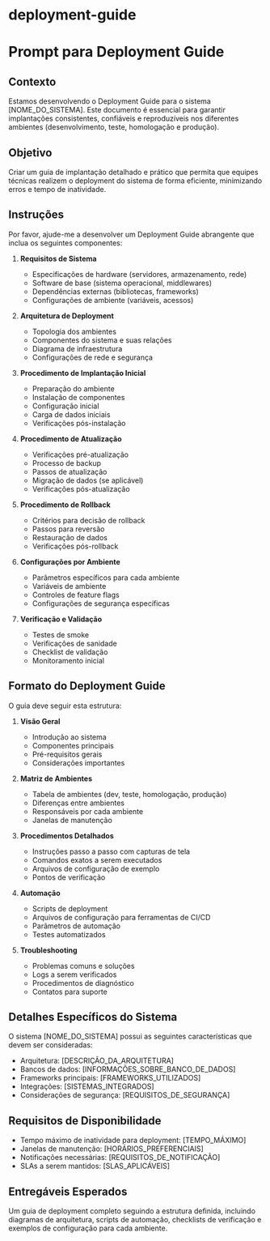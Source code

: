 # deployment-guide

# Prompt para Deployment Guide

## Contexto

Estamos desenvolvendo o Deployment Guide para o sistema [NOME_DO_SISTEMA]. Este documento é essencial para garantir implantações consistentes, confiáveis e reproduzíveis nos diferentes ambientes (desenvolvimento, teste, homologação e produção).

## Objetivo

Criar um guia de implantação detalhado e prático que permita que equipes técnicas realizem o deployment do sistema de forma eficiente, minimizando erros e tempo de inatividade.

## Instruções

Por favor, ajude-me a desenvolver um Deployment Guide abrangente que inclua os seguintes componentes:

1. **Requisitos de Sistema**

   - Especificações de hardware (servidores, armazenamento, rede)
   - Software de base (sistema operacional, middlewares)
   - Dependências externas (bibliotecas, frameworks)
   - Configurações de ambiente (variáveis, acessos)

2. **Arquitetura de Deployment**

   - Topologia dos ambientes
   - Componentes do sistema e suas relações
   - Diagrama de infraestrutura
   - Configurações de rede e segurança

3. **Procedimento de Implantação Inicial**

   - Preparação do ambiente
   - Instalação de componentes
   - Configuração inicial
   - Carga de dados iniciais
   - Verificações pós-instalação

4. **Procedimento de Atualização**

   - Verificações pré-atualização
   - Processo de backup
   - Passos de atualização
   - Migração de dados (se aplicável)
   - Verificações pós-atualização

5. **Procedimento de Rollback**

   - Critérios para decisão de rollback
   - Passos para reversão
   - Restauração de dados
   - Verificações pós-rollback

6. **Configurações por Ambiente**

   - Parâmetros específicos para cada ambiente
   - Variáveis de ambiente
   - Controles de feature flags
   - Configurações de segurança específicas

7. **Verificação e Validação**
   - Testes de smoke
   - Verificações de sanidade
   - Checklist de validação
   - Monitoramento inicial

## Formato do Deployment Guide

O guia deve seguir esta estrutura:

1. **Visão Geral**

   - Introdução ao sistema
   - Componentes principais
   - Pré-requisitos gerais
   - Considerações importantes

2. **Matriz de Ambientes**

   - Tabela de ambientes (dev, teste, homologação, produção)
   - Diferenças entre ambientes
   - Responsáveis por cada ambiente
   - Janelas de manutenção

3. **Procedimentos Detalhados**

   - Instruções passo a passo com capturas de tela
   - Comandos exatos a serem executados
   - Arquivos de configuração de exemplo
   - Pontos de verificação

4. **Automação**

   - Scripts de deployment
   - Arquivos de configuração para ferramentas de CI/CD
   - Parâmetros de automação
   - Testes automatizados

5. **Troubleshooting**
   - Problemas comuns e soluções
   - Logs a serem verificados
   - Procedimentos de diagnóstico
   - Contatos para suporte

## Detalhes Específicos do Sistema

O sistema [NOME_DO_SISTEMA] possui as seguintes características que devem ser consideradas:

- Arquitetura: [DESCRIÇÃO_DA_ARQUITETURA]
- Bancos de dados: [INFORMAÇÕES_SOBRE_BANCO_DE_DADOS]
- Frameworks principais: [FRAMEWORKS_UTILIZADOS]
- Integrações: [SISTEMAS_INTEGRADOS]
- Considerações de segurança: [REQUISITOS_DE_SEGURANÇA]

## Requisitos de Disponibilidade

- Tempo máximo de inatividade para deployment: [TEMPO_MÁXIMO]
- Janelas de manutenção: [HORÁRIOS_PREFERENCIAIS]
- Notificações necessárias: [REQUISITOS_DE_NOTIFICAÇÃO]
- SLAs a serem mantidos: [SLAS_APLICÁVEIS]

## Entregáveis Esperados

Um guia de deployment completo seguindo a estrutura definida, incluindo diagramas de arquitetura, scripts de automação, checklists de verificação e exemplos de configuração para cada ambiente.

